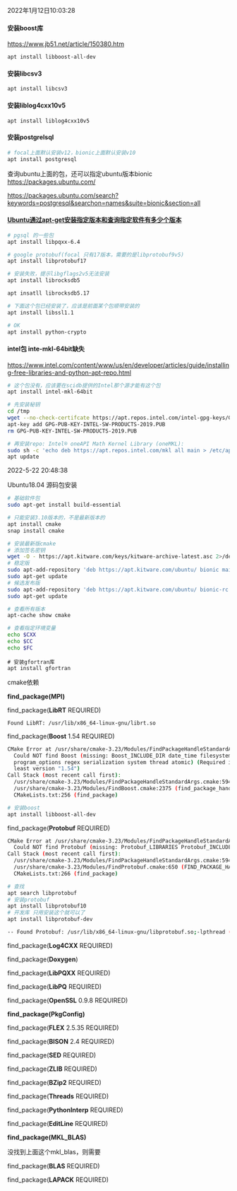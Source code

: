 2022年1月12日10:03:28

#### 安装boost库

https://www.jb51.net/article/150380.htm

```
apt install libboost-all-dev
```



#### 安装libcsv3

```
apt install libcsv3
```



#### 安装liblog4cxx10v5

```
apt install liblog4cxx10v5
```



#### 安装postgrelsql

```bash
# focal上面默认安装v12，bionic上面默认安装v10
apt install postgresql
```

查询ubuntu上面的包，还可以指定ubuntu版本bionic https://packages.ubuntu.com/

https://packages.ubuntu.com/search?keywords=postgresql&searchon=names&suite=bionic&section=all

#### [Ubuntu通过apt-get安装指定版本和查询指定软件有多少个版本](https://www.cnblogs.com/EasonJim/p/7144017.html)



```bash
# pgsql 的一些包
apt install libpqxx-6.4

# google protobuf(focal 只有17版本，需要的是libprotobuf9v5)
apt install libprotobuf17

# 安装失败，提示libgflags2v5无法安装
apt install librocksdb5

apt insatll librocksdb5.17

# 下面这个包已经安装了，应该是前面某个包顺带安装的
apt install libssl1.1

# OK
apt install python-crypto
```

#### intel包 inte-mkl-64bit缺失

https://www.intel.com/content/www/us/en/developer/articles/guide/installing-free-libraries-and-python-apt-repo.html

```bash
# 这个包没有，应该要在scidb提供的Intel那个源才能有这个包
apt install intel-mkl-64bit

# 先安装秘钥
cd /tmp
wget --no-check-certifcate https://apt.repos.intel.com/intel-gpg-keys/GPG-PUB-KEY-INTEL-SW-PRODUCTS-2019.PUB
apt-key add GPG-PUB-KEY-INTEL-SW-PRODUCTS-2019.PUB
rm GPG-PUB-KEY-INTEL-SW-PRODUCTS-2019.PUB

# 再安装repo: Intel® oneAPI Math Kernel Library (oneMKL):
sudo sh -c 'echo deb https://apt.repos.intel.com/mkl all main > /etc/apt/sources.list.d/intel-mkl.list'
apt update
```





2022-5-22 20:48:38

Ubuntu18.04 源码包安装

```bash
# 基础软件包
sudo apt-get install build-essential
```



```bash
# 只能安装3.10版本的，不是最新版本的
apt install cmake 
snap install cmake

# 安装最新版cmake
# 添加签名密钥
wget -O - https://apt.kitware.com/keys/kitware-archive-latest.asc 2>/dev/null | sudo apt-key add -
# 稳定版
sudo apt-add-repository 'deb https://apt.kitware.com/ubuntu/ bionic main'
sudo apt-get update
# 候选发布版
sudo apt-add-repository 'deb https://apt.kitware.com/ubuntu/ bionic-rc main'
sudo apt-get update
```

```bash
# 查看所有版本
apt-cache show cmake

# 查看指定环境变量
echo $CXX
echo $CC
echo $FC
```





```
# 安装gfortran库
apt install gfortran
```

cmake依赖

**find_package(MPI)**



find_package(**LibRT** REQUIRED)

`Found LibRT: /usr/lib/x86_64-linux-gnu/librt.so`



find_package(**Boost** 1.54 REQUIRED)

```bash
CMake Error at /usr/share/cmake-3.23/Modules/FindPackageHandleStandardArgs.cmake:230 (message):
  Could NOT find Boost (missing: Boost_INCLUDE_DIR date_time filesystem
  program_options regex serialization system thread atomic) (Required is at
  least version "1.54")
Call Stack (most recent call first):
  /usr/share/cmake-3.23/Modules/FindPackageHandleStandardArgs.cmake:594 (_FPHSA_FAILURE_MESSAGE)
  /usr/share/cmake-3.23/Modules/FindBoost.cmake:2375 (find_package_handle_standard_args)
  CMakeLists.txt:256 (find_package)

# 安装boost
apt install libboost-all-dev  
```



find_package(**Protobuf** REQUIRED)

```bash
CMake Error at /usr/share/cmake-3.23/Modules/FindPackageHandleStandardArgs.cmake:230 (message):
  Could NOT find Protobuf (missing: Protobuf_LIBRARIES Protobuf_INCLUDE_DIR)
Call Stack (most recent call first):
  /usr/share/cmake-3.23/Modules/FindPackageHandleStandardArgs.cmake:594 (_FPHSA_FAILURE_MESSAGE)
  /usr/share/cmake-3.23/Modules/FindProtobuf.cmake:650 (FIND_PACKAGE_HANDLE_STANDARD_ARGS)
  CMakeLists.txt:266 (find_package)

# 查找
apt search libprotobuf
# 安装protobuf
apt install libprotobuf10
# 开发库 只用安装这个就可以了
apt install libprotobuf-dev 

-- Found Protobuf: /usr/lib/x86_64-linux-gnu/libprotobuf.so;-lpthread (found version "3.0.0")
```



find_package(**Log4CXX** REQUIRED)



find_package(**Doxygen**)

find_package(**LibPQXX** REQUIRED)

find_package(**LibPQ** REQUIRED)

find_package(**OpenSSL** 0.9.8 REQUIRED)



**find_package(PkgConfig)**



find_package(**FLEX** 2.5.35 REQUIRED)

find_package(**BISON** 2.4 REQUIRED)

find_package(**SED** REQUIRED)

find_package(**ZLIB** REQUIRED)

find_package(**BZip2** REQUIRED)

find_package(**Threads** REQUIRED)

find_package(**PythonInterp** REQUIRED)

find_package(**EditLine** REQUIRED)



**find_package(MKL_BLAS)**

没找到上面这个mkl_blas，则需要

find_package(**BLAS** REQUIRED)

find_package(**LAPACK** REQUIRED)